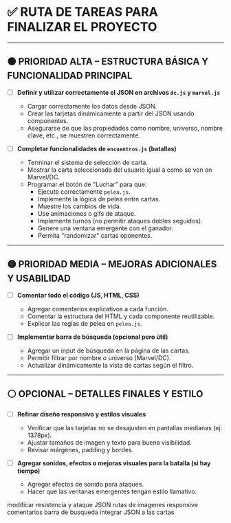 # ✅ RUTA DE TAREAS PARA FINALIZAR EL PROYECTO

---

## 🟠 PRIORIDAD ALTA – ESTRUCTURA BÁSICA Y FUNCIONALIDAD PRINCIPAL

- [ ] **Definir y utilizar correctamente el JSON en archivos `dc.js` y `marvel.js`**  
  - Cargar correctamente los datos desde JSON.  
  - Crear las tarjetas dinámicamente a partir del JSON usando componentes.  
  - Asegurarse de que las propiedades como nombre, universo, nombre clave, etc., se muestren correctamente.

- [ ] **Completar funcionalidades de `encuentros.js` (batallas)**  
  - Terminar el sistema de selección de carta.  
  - Mostrar la carta seleccionada del usuario igual a como se ven en Marvel/DC.  
  - Programar el botón de "Luchar" para que:  
    - Ejecute correctamente `pelea.js`.  
    - Implemente la lógica de pelea entre cartas.  
    - Muestre los cambios de vida.  
    - Use animaciones o gifs de ataque.  
    - Implemente turnos (no permitir ataques dobles seguidos).  
    - Genere una ventana emergente con el ganador.  
    - Permita "randomizar" cartas oponentes.


---

## 🟡 PRIORIDAD MEDIA – MEJORAS ADICIONALES Y USABILIDAD

- [ ] **Comentar todo el código (JS, HTML, CSS)**  
  - Agregar comentarios explicativos a cada función.  
  - Comentar la estructura del HTML y cada componente reutilizable.  
  - Explicar las reglas de pelea en `pelea.js`.

- [ ] **Implementar barra de búsqueda (opcional pero útil)**  
  - Agregar un input de búsqueda en la página de las cartas.  
  - Permitir filtrar por nombre o universo (Marvel/DC).  
  - Actualizar dinámicamente la vista de cartas según el filtro.

---

## ⚪ OPCIONAL – DETALLES FINALES Y ESTILO

- [ ] **Refinar diseño responsivo y estilos visuales**  
  - Verificar que las tarjetas no se desajusten en pantallas medianas (ej: 1378px).  
  - Ajustar tamaños de imagen y texto para buena visibilidad.  
  - Revisar márgenes, padding y bordes.

- [ ] **Agregar sonidos, efectos o mejoras visuales para la batalla (si hay tiempo)**  
  - Agregar efectos de sonido para ataques.  
  - Hacer que las ventanas emergentes tengan estilo llamativo.







modificar resistencia y ataque JSON
rutas de imagenes 
responsive
comentarios 
barra de busqueda 
integrar JSON a las cartas